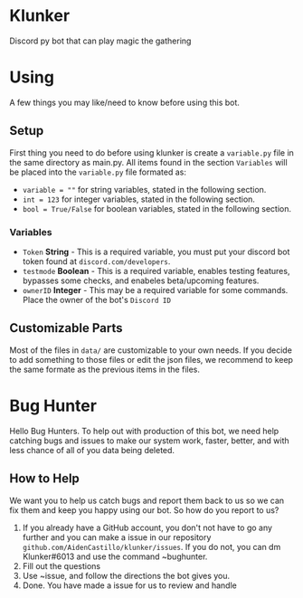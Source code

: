 # Klunker
Discord py bot that can play magic the gathering

# Using
A few things you may like/need to know before using this bot.

## Setup
First thing you need to do before using klunker is create a `variable.py` file in the same directory as main.py. All items found in the section `Variables` will be placed into the `variable.py` file formated as:

* `variable = ""` for string variables, stated in the following section.
* `int = 123` for integer variables, stated in the following section.
* `bool = True/False` for boolean variables, stated in the following section.

### Variables
* `Token` **String** - This is a required variable, you must put your discord bot token found at `discord.com/developers`.
* `testmode` **Boolean** - This is a required variable, enables testing features, bypasses some checks, and enabeles beta/upcoming features.
* `ownerID` **Integer** - This may be a required variable for some commands. Place the owner of the bot's `Discord ID`

## Customizable Parts
Most of the files in `data/` are customizable to your own needs. If you decide to add something to those files or edit the json files, we recommend to keep the same formate as the previous items in the files.

# Bug Hunter
Hello Bug Hunters. To help out with production of this bot, we need help catching bugs and issues to make our system work, faster, better, and with less chance of all of you data being deleted.
## How to Help
We want you to help us catch bugs and report them back to us so we can fix them and keep you happy using our bot. So how do you report to us?

1. If you already have a GitHub account, you don't not have to go any further and you can make a issue in our repository `github.com/AidenCastillo/klunker/issues`. If you do not, you can dm Klunker#6013 and use the command ~bughunter.
2. Fill out the questions
3. Use ~issue, and follow the directions the bot gives you.
4. Done. You have made a issue for us to review and handle
